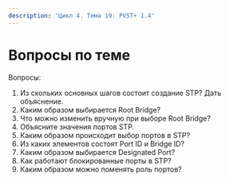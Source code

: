 ```yaml
---
description: 'Цикл 4. Тема 19: PVST+ 1.4'
---
```


# Вопросы по теме

Вопросы:  
1. Из скольких основных шагов состоит создание STP? Дать объяснение.  
2. Каким образом выбирается Root Bridge?  
3. Что можно изменить вручную при выборе Root Bridge?  
4. Объясните значения портов STP.  
5. Каким образом происходит выбор портов в STP?  
6. Из каких элементов состоят Port ID и Bridge ID?  
7. Каким образом выбирается Designated Port?  
8. Как работают блокированные порты в STP?  
9. Каким образом можно поменять роль портов?  


